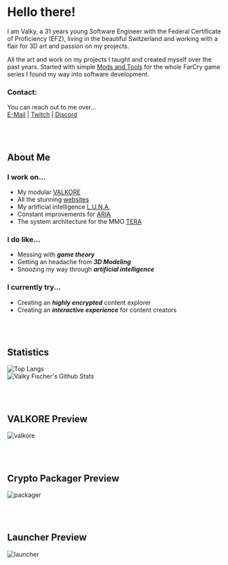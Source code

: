 # Hello there!


I am Valky, a 31 years young Software Engineer with the Federal Certificate of Proficiency (EFZ), living in the beautiful Switzerland and working with a flair for 3D art and passion on my projects.

All the art and work on my projects I taught and created myself over the past years. Started with simple [Mods and Tools](https://www.nexusmods.com/farcryprimal/mods/5) for the whole FarCry game series I found my way into software development.

### Contact:
You can reach out to me over...  
[E-Mail](mailto:fischer@valky.dev?Subject=Github)   |    [Twitch](https://www.twitch.tv/v_lky)   |    [Discord](https://discord.gg/vky)  

<br><br>

## About Me
### I work on...  
- My modular [VALKORE](https://github.com/ValkyFischer/valkore)
- All the stunning [websites](https://exv.al/)
- My artificial intelligence [L.U.N.A.](https://valky.dev/en/luna)
- Constant improvements for [ARIA](https://aria.exv.al/)
- The system architecture for the MMO [TERA](https://valky.dev/en/blog)

### I do like...  
- Messing with ***game theory***
- Getting an headache from ***3D Modeling***
- Snoozing my way through ***artificial intelligence***

### I currently try...  
- Creating an ***highly encrypted*** content explorer
- Creating an ***interactive experience*** for content creators

<br><br>

## Statistics
![Top Langs](https://github-readme-stats.vercel.app/api/top-langs/?username=ValkyFischer&layout=compact&theme=tokyonight&count_private=true)  
![Valky Fischer's Github Stats](https://github-readme-stats.vercel.app/api?username=ValkyFischer&show_icons=true&count_private=true&theme=tokyonight&hide=prs,issues&include_all_commits=true)  

<br><br>

## VALKORE Preview
![valkore](https://valkyteq.com/static/img/preview/valkore.png?)

<br><br>

## Crypto Packager Preview
![packager](https://valkyteq.com/static/img/preview/packager.png?)

<br><br>

## Launcher Preview
![launcher](https://valkyteq.com/static/img/preview/launcher.png?)
